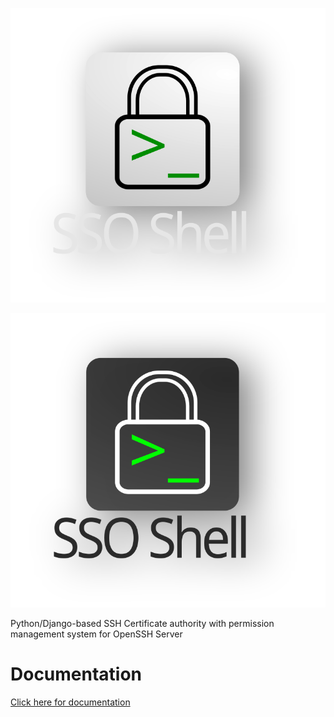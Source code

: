 <p align="center">
  <img src="docs/sso-shell-text-light.svg#gh-dark-mode-only" />
</p>
<p align="center">
  <img src="docs/sso-shell-text-dark.svg#gh-light-mode-only" />
</p>

Python/Django-based SSH Certificate authority with permission management system for OpenSSH Server

# Documentation
[Click here for documentation](https://docs.ssosh.io)
